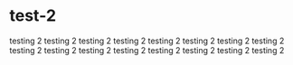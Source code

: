 test-2
======

testing 2 testing 2 testing 2 testing 2 testing 2 testing 2 testing 2 testing 2 testing 2 testing 2 testing 2 testing 2 testing 2 testing 2 testing 2 testing 2 
